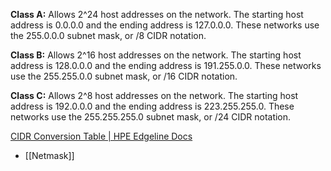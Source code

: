 **Class A:** Allows 2^24 host addresses on the network. The starting host address is 0.0.0.0 and the ending address is 127.0.0.0. These networks use the 255.0.0.0 subnet mask, or /8 CIDR notation.

**Class B:** Allows 2^16 host addresses on the network. The starting host address is 128.0.0.0 and the ending address is 191.255.0.0. These networks use the 255.255.0.0 subnet mask, or /16 CIDR notation.

**Class C:** Allows 2^8 host addresses on the network. The starting host address is 192.0.0.0 and the ending address is 223.255.255.0. These networks use the 255.255.255.0 subnet mask, or /24 CIDR notation.

[CIDR Conversion Table | HPE Edgeline Docs](https://techlibrary.hpe.com/docs/otlink-wo/CIDR-Conversion-Table.html)

- [[Netmask]]